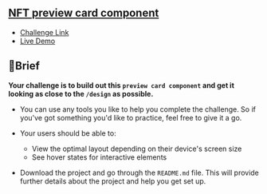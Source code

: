 ## [NFT preview card component](https://github.com/mdawoud27/frontendMentorChallenges/tree/main/challenge-03)

* [Challenge Link](https://www.frontendmentor.io/challenges/nft-preview-card-component-SbdUL_w0U)
* [Live Demo](https://mdawoud27.github.io/NFT_previewCardComponent/)

## 📝Brief
**Your challenge is to build out this `preview card component` and get it looking as close to the `/design` as possible.**

* You can use any tools you like to help you complete the challenge. So if you've got something you'd like to practice, feel free to give it a go.

* Your users should be able to:

  * View the optimal layout depending on their device's screen size
  * See hover states for interactive elements
* Download the project and go through the `README.md` file. This will provide further details about the project and help you get set up.
